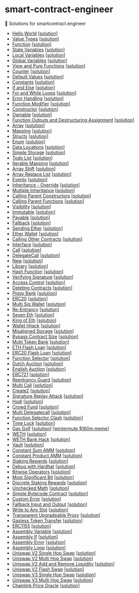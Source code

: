 # smart-contract-engineer

🦄 Solutions for smartcontract.engineer

- [Hello World](https://www.smartcontract.engineer/challenges/solidity-hello-world) [[solution](./HelloWorld.sol)]
- [Value Types](https://www.smartcontract.engineer/challenges/solidity-value-types) [[solution](./ValueTypes.sol)]
- [Function](https://www.smartcontract.engineer/challenges/solidity-function) [[solution](./FunctionIntro.sol)]
- [State Variables](https://www.smartcontract.engineer/challenges/solidity-state-variables) [[solution](./StateVariables.sol)]
- [Local Variables](https://www.smartcontract.engineer/challenges/solidity-local-variables) [[solution](./LocalVariables.sol)]
- [Global Variables](https://www.smartcontract.engineer/challenges/solidity-global-variables) [[solution](./GlobalVariables.sol)]
- [View and Pure Functions](https://www.smartcontract.engineer/challenges/solidity-view-and-pure-functions) [[solution](./ViewAndPureFunctions.sol)]
- [Counter](https://www.smartcontract.engineer/challenges/solidity-counter) [[solution](./Counter.sol)]
- [Default Values](https://www.smartcontract.engineer/challenges/solidity-default-values) [[solution](./DefaultValues.sol)]
- [Constants](https://www.smartcontract.engineer/challenges/solidity-constants) [[solution](./Constants.sol)]
- [If and Else](https://www.smartcontract.engineer/challenges/solidity-if-and-else) [[solution](./IfElse.sol)]
- [For and While Loops](https://www.smartcontract.engineer/challenges/solidity-for-and-while-loops) [[solution](./ForAndWhileLoops.sol)]
- [Error Handling](https://www.smartcontract.engineer/challenges/solidity-error-handling) [[solution](./ErrorHandling.sol)]
- [Function Modifier](https://www.smartcontract.engineer/challenges/solidity-function-modifier) [[solution](./FunctionModifier.sol)]
- [Constructor](https://www.smartcontract.engineer/challenges/solidity-constructor) [[solution](./ConstructorIntro.sol)]
- [Ownable](https://www.smartcontract.engineer/challenges/solidity-ownable) [[solution](./Ownable.sol)]
- [Function Outputs and Destructuring Assignment](https://www.smartcontract.engineer/challenges/solidity-function-outputs-and-destructuring-assignment) [[solution](./FunctionOutputs.sol)]
- [Array](https://www.smartcontract.engineer/challenges/solidity-array) [[solution](./ArrayBasic.sol)]
- [Mapping](https://www.smartcontract.engineer/challenges/solidity-mapping) [[solution](./MappingBasic.sol)]
- [Structs](https://www.smartcontract.engineer/challenges/solidity-structs) [[solution](./StructExamples.sol)]
- [Enum](https://www.smartcontract.engineer/challenges/solidity-enum) [[solution](./EnumExamples.sol)]
- [Data Locations](https://www.smartcontract.engineer/challenges/solidity-data-locations) [[solution](./DataLocations.sol)]
- [Simple Storage](https://www.smartcontract.engineer/challenges/solidity-simple-storage) [[solution](./SimpleStorage.sol)]
- [Todo List](https://www.smartcontract.engineer/challenges/solidity-todo-list) [[solution](./TodoList.sol)]
- [Iterable Mapping](https://www.smartcontract.engineer/challenges/solidity-iterable-mapping) [[solution](./IterableMapping.sol)]
- [Array Shift](https://www.smartcontract.engineer/challenges/solidity-array-shift) [[solution](./ArrayShift.sol)]
- [Array Replace List](https://www.smartcontract.engineer/challenges/solidity-array-replace-last) [[solution](./ArrayReplaceLast.sol)]
- [Events](https://www.smartcontract.engineer/challenges/solidity-events) [[solution](./Event.sol)]
- [Inheritance - Override](https://www.smartcontract.engineer/challenges/solidity-inheritance-override) [[solution](./InheritanceOverride.sol)]
- [Multiple Inheritance](https://www.smartcontract.engineer/challenges/solidity-multiple-inheritance) [[solution](./MultipleInheritance.sol)]
- [Calling Parent Constructors](https://www.smartcontract.engineer/challenges/solidity-calling-parent-constructors) [[solution](./CallingParentConstructors.sol)]
- [Calling Parent Functions](https://www.smartcontract.engineer/challenges/solidity-calling-parent-functions) [[solution](./CallingParentFunctions.sol)]
- [Visibility](https://www.smartcontract.engineer/challenges/solidity-visibility) [[solution](./Visibility.sol)]
- [Immutable](https://www.smartcontract.engineer/challenges/solidity-immutable) [[solution](./Immutable.sol)]
- [Payable](https://www.smartcontract.engineer/challenges/solidity-payable) [[solution](./Payable.sol)]
- [Fallback](https://www.smartcontract.engineer/challenges/solidity-fallback) [[solution](./Fallback.sol)]
- [Sending Ether](https://www.smartcontract.engineer/challenges/solidity-sending-ether) [[solution](./SendEther.sol)]
- [Ether Wallet](https://www.smartcontract.engineer/challenges/solidity-ether-wallet) [[solution](./EtherWallet.sol)]
- [Calling Other Contracts](https://www.smartcontract.engineer/challenges/solidity-calling-other-contracts) [[solution](./CallingOtherContracts)]
- [Interface](https://www.smartcontract.engineer/challenges/solidity-interface) [[solution](./Interface.sol)]
- [Call](https://www.smartcontract.engineer/challenges/solidity-call) [[solution](./Call)]
- [DelegateCall](https://www.smartcontract.engineer/challenges/solidity-delegatecall) [[solution](./DelegateCall)]
- [New](https://www.smartcontract.engineer/challenges/solidity-new) [[solution](./New)]
- [Library](https://www.smartcontract.engineer/challenges/solidity-library) [[solution](./Library.sol)]
- [Hash Function](https://www.smartcontract.engineer/challenges/solidity-hash-function) [[solution](./HashFunc.sol)]
- [Verifying Signature](https://www.smartcontract.engineer/challenges/solidity-verifying-signature) [[solution](./VerifySig.sol)]
- [Access Control](https://www.smartcontract.engineer/challenges/solidity-access-control) [[solution](./AccessControl.sol)]
- [Deleting Contracts](https://www.smartcontract.engineer/challenges/solidity-deleting-contracts) [[solution](./Kill.sol)]
- [Piggy Bank](https://www.smartcontract.engineer/challenges/solidity-piggy-bank) [[solution](./PiggyBank.sol)]
- [ERC20](https://www.smartcontract.engineer/challenges/solidity-erc20) [[solution](./ERC20)]
- [Multi Sig Wallet](https://www.smartcontract.engineer/challenges/solidity-multi-sig-wallet) [[solution](./MultiSigWallet.sol)]
- [Re-Entrancy](https://www.smartcontract.engineer/challenges/solidity-re-entrancy) [[solution](./Re-Entrancy)]
- [Seven Eth](https://www.smartcontract.engineer/challenges/solidity-seven-eth) [[solution](./SevenEth)]
- [King of Eth](https://www.smartcontract.engineer/challenges/solidity-king-of-eth) [[solution](./KingOfEth)]
- [Wallet Hijack](https://www.smartcontract.engineer/challenges/solidity-wallet-hijack) [[solution](./WalletHijack)]
- [Misaligned Storage](https://www.smartcontract.engineer/challenges/solidity-misaligned-storage) [[solution](./MisalignedStorage)]
- [Bypass Contract Size](https://www.smartcontract.engineer/challenges/solidity-bypass-contract-size) [[solution](./BypassContractSize)]
- [Multi Token Bank](https://www.smartcontract.engineer/challenges/solidity-multi-token-bank) [[solution](./MultiTokenBank)]
- [ETH Flash Loan](https://www.smartcontract.engineer/challenges/solidity-eth-flash-loan) [[solution](./EthLendingPool)]
- [ERC20 Flash Loan](https://www.smartcontract.engineer/challenges/solidity-erc20-flash-loan) [[solution](./LendingPool)]
- [Function Selector](https://www.smartcontract.engineer/challenges/solidity-function-selector) [[solution](./FunctionSelector)]
- [Dutch Auction](https://www.smartcontract.engineer/challenges/solidity-dutch-auction) [[solution](./DutchAuction.sol)]
- [English Auction](https://www.smartcontract.engineer/challenges/solidity-english-auction) [[solution](./EnglishAuction.sol)]
- [ERC721](https://www.smartcontract.engineer/challenges/solidity-erc721) [[solution](./ERC721)]
- [Reentrancy Guard](https://www.smartcontract.engineer/challenges/solidity-reentrancy-guard) [[solution](./ReentrancyGuard)]
- [Multi Call](https://www.smartcontract.engineer/challenges/solidity-multi-call) [[solution](./MultiCall)]
- [Create2](https://www.smartcontract.engineer/challenges/solidity-create2) [[solution](./Create2)]
- [Signature Replay Attack](https://www.smartcontract.engineer/challenges/solidity-signature-replay-attack) [[solution](./SignatureReplayAttack)]
- [Hodl](https://www.smartcontract.engineer/challenges/solidity-hodl) [[solution](./Hodl.sol)]
- [Crowd Fund](https://www.smartcontract.engineer/challenges/solidity-crowd-fund) [[solution](./CrowdFund)]
- [Multi Delegatecall](https://www.smartcontract.engineer/challenges/solidity-multi-delegatecall) [[solution](./MultiDelegatecall.sol)]
- [Function Selector Clash](https://www.smartcontract.engineer/challenges/solidity-function-selector-clash) [[solution](./FunctionSelectorClash)]
- [Time Lock](https://www.smartcontract.engineer/challenges/solidity-time-lock) [[solution](./TimeLock)]
- [Gas Golf](https://www.smartcontract.engineer/challenges/solidity-gas-golf) [[solution](./GasGolf.sol)] [[wintermute $160m meme]](https://twitter.com/EvgenyGaevoy/status/1572329156142157825)
- [WETH](https://www.smartcontract.engineer/challenges/solidity-weth) [[solution](./WETH)]
- [WETH Bank Hack](https://www.smartcontract.engineer/challenges/solidity-weth-bank-hack) [[solution](./WETHBankHack)]
- [Vault](https://www.smartcontract.engineer/challenges/solidity-vault) [[solution](./Vault.sol)]
- [Constant Sum AMM](https://www.smartcontract.engineer/challenges/solidity-constant-sum-amm) [[solution](./ConstantSumAMM)]
- [Constant Product AMM](https://www.smartcontract.engineer/challenges/solidity-constant-product-amm) [[solution](./ConstantProductAMM)]
- [Staking Rewards](https://www.smartcontract.engineer/challenges/solidity-staking-rewards) [[solution](./StakingRewards)]
- [Debug with Hardhat](https://www.smartcontract.engineer/challenges/solidity-debug-with-hardhat) [[solution](./DebugWithHardhat.sol)]
- [Bitwise Operators](https://www.smartcontract.engineer/challenges/solidity-bitwise-operators) [[solution](./BitwiseOps.sol)]
- [Most Significant Bit](https://www.smartcontract.engineer/challenges/solidity-most-significant-bit) [[solution](./MostSignificantBit.sol)]
- [Discrete Staking Rewards](https://www.smartcontract.engineer/challenges/solidity-discrete-staking-rewards) [[solution](./DiscreteStakingRewards)]
- [Unchecked Math](https://www.smartcontract.engineer/challenges/solidity-unchecked-math) [[solution](./UncheckedMath.sol)]
- [Simple Bytecode Contract](https://www.smartcontract.engineer/challenges/solidity-simple-bytecode-contract) [[solution](./SimpleBytecodeContract.sol)]
- [Custom Error](https://www.smartcontract.engineer/challenges/solidity-custom-error) [[solution](./CustomError.sol)]
- [Fallback Input and Output](https://www.smartcontract.engineer/challenges/solidity-fallback-input-and-output) [[solution](./FallbackInputOutput.sol)]
- [Write to Any Slot](https://www.smartcontract.engineer/challenges/solidity-write-to-any-slot) [[solution](./TestSlot.sol)]
- [Transparent Upgradeable Proxy](https://www.smartcontract.engineer/challenges/solidity-transparent-upgradeable-proxy) [[solution](./TransparentUpgradableProxy)]
- [Gasless Token Transfer](https://www.smartcontract.engineer/challenges/solidity-gasless-token-transfer) [[solution](./GaslessTokenTransfer)]
- [ERC1155](https://www.smartcontract.engineer/challenges/solidity-erc1155) [[solution](./ERC1155)]
- [Assembly Variable](https://www.smartcontract.engineer/challenges/solidity-assembly-variable) [[solution](./AssemblyVariable.sol)]
- [Assembly If](https://www.smartcontract.engineer/challenges/solidity-assembly-if) [[solution](./AssemblyIf.sol)]
- [Assembly Error](https://www.smartcontract.engineer/challenges/solidity-assembly-error) [[solution](./AssemblyError.sol)]
- [Assembly Loop](https://www.smartcontract.engineer/challenges/solidity-assembly-loop) [[solution](./AssemblyLoop.sol)]
- [Uniswap V2 Single Hop Swap](https://www.smartcontract.engineer/challenges/uniswap-v2-uniswap-v2-single-hop-swap) [[solution](./UniswapV2SingleHopSwap)]
- [Uniswap V2 Multi Hop Swap](https://www.smartcontract.engineer/challenges/uniswap-v2-uniswap-v2-multi-hop-swap) [[solution](./UniswapV2MultiHopSwap)]
- [Uniswap V2 Add and Remove Liquidity](https://www.smartcontract.engineer/challenges/uniswap-v2-uniswap-v2-add-and-remove-liquidity) [[solution](./UniswapV2Liquidity)]
- [Uniswap V2 Flash Swap](https://www.smartcontract.engineer/challenges/uniswap-v2-uniswap-v2-flash-swap) [[solution](./UniswapV2FlashSwap)]
- [Uniswap V3 Single Hop Swap](https://www.smartcontract.engineer/challenges/uniswap-v3-uniswap-v3-single-hop-swap) [[solution](./UniswapV3SingleHopSwap)]
- [Uniswap V3 Multi Hop Swap](https://www.smartcontract.engineer/challenges/uniswap-v3-uniswap-v3-multi-hop-swap) [[solution](./UniswapV3MultiHopSwap)]
- [Chainlink Price Oracle](https://www.smartcontract.engineer/challenges/chainlink-chainlink-price-oracle) [[solution](./ChainlinkPriceOracle)]
